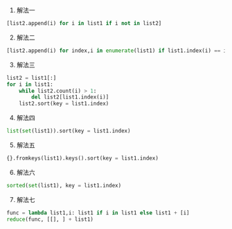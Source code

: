 1. 解法一
```python
[list2.append(i) for i in list1 if i not in list2]
```

2. 解法二
```python
[list2.append(i) for index,i in enumerate(list1) if list1.index(i) == index]
```

3. 解法三
```python
list2 = list1[:]
for i in list1:
	while list2.count(i) > 1:
		del list2[list1.index(i)]
	list2.sort(key = list1.index)
```

4. 解法四
```python
list(set(list1)).sort(key = list1.index)
```

5. 解法五
```python
{}.fromkeys(list1).keys().sort(key = list1.index)
```

6. 解法六
```python
sorted(set(list1), key = list1.index)
```

7. 解法七
```python
func = lambda list1,i: list1 if i in list1 else list1 + [i]
reduce(func, [[], ] + list1)
```